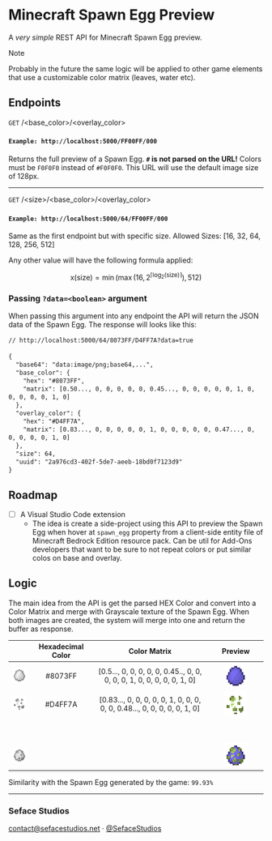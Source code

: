 # Minecraft Spawn Egg Preview
A *very simple* REST API for Minecraft Spawn Egg preview.

> [!NOTE]
> Probably in the future the same logic will be applied to other game elements that use a customizable color matrix (leaves, water etc).

## Endpoints

`GET` /\<base_color>/\<overlay_color>
#### `Example: http://localhost:5000/FF00FF/000`

Returns the full preview of a Spawn Egg. **`#` is not parsed on the URL!** Colors must be `F0F0F0` instead of `#F0F0F0`. This URL will use the default image size of 128px.

---

`GET` /\<size>/\<base_color>/\<overlay_color>
#### `Example: http://localhost:5000/64/FF00FF/000`

Same as the first endpoint but with specific size. Allowed Sizes: [16, 32, 64, 128, 256, 512]

Any other value will have the following formula applied:

$$
\text{x}(\text{size}) = \min\left(\max\left(16, 2^{\lceil \log_2(\text{size}) \rceil}\right), 512\right)
$$

### Passing `?data=<boolean>` argument
When passing this argument into any endpoint the API will return the JSON data of the Spawn Egg. The response will looks like this:

```jsonc
// http://localhost:5000/64/8073FF/D4FF7A?data=true

{
  "base64": "data:image/png;base64,...",
  "base_color": {
    "hex": "#8073FF",
    "matrix": [0.50..., 0, 0, 0, 0, 0, 0.45..., 0, 0, 0, 0, 0, 1, 0, 0, 0, 0, 0, 1, 0]
  },
  "overlay_color": {
    "hex": "#D4FF7A",
    "matrix": [0.83..., 0, 0, 0, 0, 0, 1, 0, 0, 0, 0, 0, 0.47..., 0, 0, 0, 0, 0, 1, 0]
  },
  "size": 64,
  "uuid": "2a976cd3-402f-5de7-aeeb-18bd0f7123d9"
}
```

## Roadmap

- [ ] A Visual Studio Code extension
  - The idea is create a side-project using this API to preview the Spawn Egg when hover at `spawn_egg` property from a client-side entity file of Minecraft Bedrock Edition resource pack. Can be util for Add-Ons developers that want to be sure to not repeat colors or put similar colos on base and overlay.

## Logic
The main idea from the API is get the parsed HEX Color and convert into a Color Matrix and merge with Grayscale texture of the Spawn Egg. When both images are created, the system will merge into one and return the buffer as response.

|   | Hexadecimal Color | Color Matrix | Preview |
|:-:|:-------------------:|:--------------:|:---------:|
|![Spawn Egg Base](.github/assets/spawn_egg_base.png)| #8073FF | [0.5..., 0, 0, 0, 0, 0, 0.45.., 0, 0, 0, 0, 0, 1, 0, 0, 0, 0, 0, 1, 0] |![Spawn Egg Base Preview](.github/assets/spawn_egg_base_example.png)|
|![Spawn Egg Overlay](.github/assets/spawn_egg_overlay.png)| #D4FF7A | [0.83..., 0, 0, 0, 0, 0, 1, 0, 0, 0, 0, 0, 0.48..., 0, 0, 0, 0, 0, 1, 0] |![Spawn Egg Base Preview](.github/assets/spawn_egg_overlay_example.png)|
|ㅤㅤㅤ|ㅤㅤㅤ|ㅤㅤㅤ|ㅤㅤㅤㅤㅤㅤㅤㅤㅤㅤㅤ|
|![Spawn Egg](.github/assets/spawn_egg.png)|                   |              |![Spawn Egg Preview](.github/assets/spawn_egg_example.png)|

Similarity with the Spawn Egg generated by the game: `99.93%`

---
<div>
  <h3>Seface Studios</h3>
  <p><a href="mailto:contact@sefacestudios.net">contact@sefacestudios.net</a> · <a title="X/Twitter" href="https://x.com/SefaceStudios">@SefaceStudios</a></p>
</div>